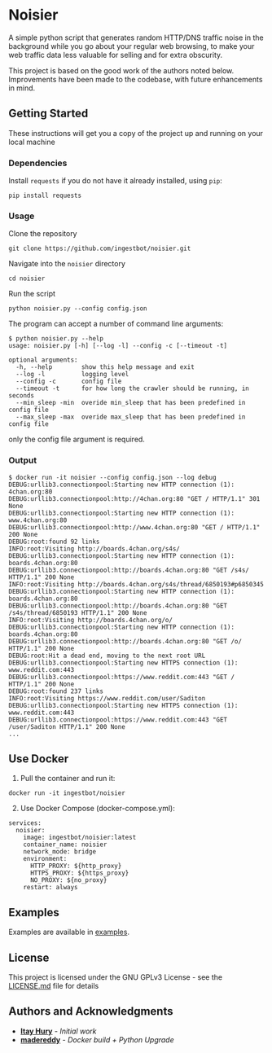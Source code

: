 
# Noisier

A simple python script that generates random HTTP/DNS traffic noise in the background while you go about your regular web browsing, to make your web traffic data less valuable for selling and for 
extra obscurity.

This project is based on the good work of the authors noted below. Improvements have been made to the codebase, with future enhancements in mind.

## Getting Started

These instructions will get you a copy of the project up and running on your local machine

### Dependencies

Install `requests` if you do not have it already installed, using `pip`:

```
pip install requests
```

### Usage

Clone the repository

```
git clone https://github.com/ingestbot/noisier.git
```

Navigate into the `noisier` directory

```
cd noisier
```

Run the script

```
python noisier.py --config config.json
```

The program can accept a number of command line arguments:

```
$ python noisier.py --help
usage: noisier.py [-h] [--log -l] --config -c [--timeout -t]

optional arguments:
  -h, --help        show this help message and exit
  --log -l          logging level
  --config -c       config file
  --timeout -t      for how long the crawler should be running, in seconds
  --min_sleep -min  overide min_sleep that has been predefined in config file
  --max_sleep -max  overide max_sleep that has been predefined in config file
```

only the config file argument is required.

### Output

```
$ docker run -it noisier --config config.json --log debug
DEBUG:urllib3.connectionpool:Starting new HTTP connection (1): 4chan.org:80
DEBUG:urllib3.connectionpool:http://4chan.org:80 "GET / HTTP/1.1" 301 None
DEBUG:urllib3.connectionpool:Starting new HTTP connection (1): www.4chan.org:80
DEBUG:urllib3.connectionpool:http://www.4chan.org:80 "GET / HTTP/1.1" 200 None
DEBUG:root:found 92 links
INFO:root:Visiting http://boards.4chan.org/s4s/
DEBUG:urllib3.connectionpool:Starting new HTTP connection (1): boards.4chan.org:80
DEBUG:urllib3.connectionpool:http://boards.4chan.org:80 "GET /s4s/ HTTP/1.1" 200 None
INFO:root:Visiting http://boards.4chan.org/s4s/thread/6850193#p6850345
DEBUG:urllib3.connectionpool:Starting new HTTP connection (1): boards.4chan.org:80
DEBUG:urllib3.connectionpool:http://boards.4chan.org:80 "GET /s4s/thread/6850193 HTTP/1.1" 200 None
INFO:root:Visiting http://boards.4chan.org/o/
DEBUG:urllib3.connectionpool:Starting new HTTP connection (1): boards.4chan.org:80
DEBUG:urllib3.connectionpool:http://boards.4chan.org:80 "GET /o/ HTTP/1.1" 200 None
DEBUG:root:Hit a dead end, moving to the next root URL
DEBUG:urllib3.connectionpool:Starting new HTTPS connection (1): www.reddit.com:443
DEBUG:urllib3.connectionpool:https://www.reddit.com:443 "GET / HTTP/1.1" 200 None
DEBUG:root:found 237 links
INFO:root:Visiting https://www.reddit.com/user/Saditon
DEBUG:urllib3.connectionpool:Starting new HTTPS connection (1): www.reddit.com:443
DEBUG:urllib3.connectionpool:https://www.reddit.com:443 "GET /user/Saditon HTTP/1.1" 200 None
...
```

## Use Docker

1. Pull the container and run it:

`docker run -it ingestbot/noisier`

2. Use Docker Compose (docker-compose.yml):

```
services:
  noisier:
    image: ingestbot/noisier:latest
    container_name: noisier
    network_mode: bridge
    environment:
      HTTP_PROXY: ${http_proxy}
      HTTPS_PROXY: ${https_proxy}
      NO_PROXY: ${no_proxy}
    restart: always
```

## Examples

Examples are available in [examples](/examples).


## License

This project is licensed under the GNU GPLv3 License - see the [LICENSE.md](LICENSE.md) file for details

## Authors and Acknowledgments

* **[Itay Hury](https://github.com/1tayH)** - *Initial work*
* **[madereddy](https://github.com/madereddy/noisy)** - *Docker build + Python Upgrade*
